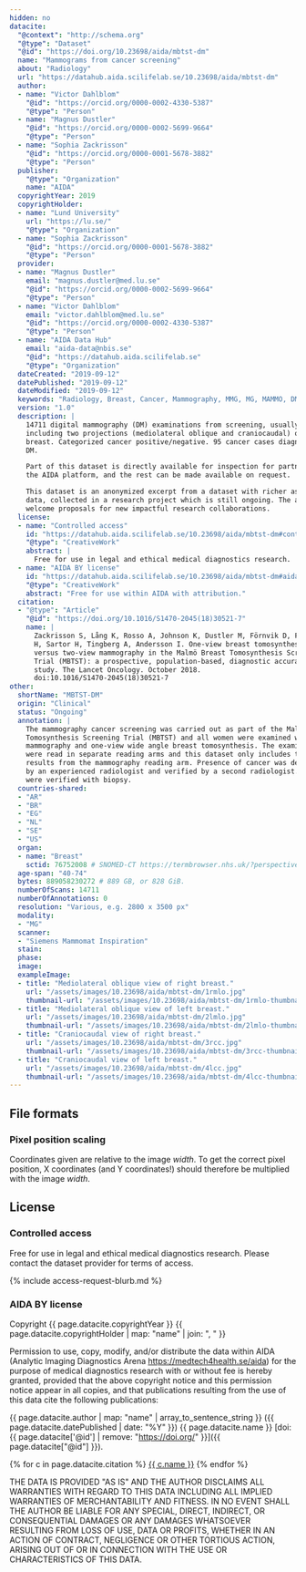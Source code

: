 ```yaml
---
hidden: no
datacite:
  "@context": "http://schema.org"
  "@type": "Dataset"
  "@id": "https://doi.org/10.23698/aida/mbtst-dm"
  name: "Mammograms from cancer screening"
  about: "Radiology"
  url: "https://datahub.aida.scilifelab.se/10.23698/aida/mbtst-dm"
  author:
  - name: "Victor Dahlblom"
    "@id": "https://orcid.org/0000-0002-4330-5387"
    "@type": "Person"
  - name: "Magnus Dustler"
    "@id": "https://orcid.org/0000-0002-5699-9664"
    "@type": "Person"
  - name: "Sophia Zackrisson"
    "@id": "https://orcid.org/0000-0001-5678-3882"
    "@type": "Person"
  publisher:
    "@type": "Organization"
    name: "AIDA"
  copyrightYear: 2019
  copyrightHolder:
  - name: "Lund University"
    url: "https://lu.se/"
    "@type": "Organization"
  - name: "Sophia Zackrisson"
    "@id": "https://orcid.org/0000-0001-5678-3882"
    "@type": "Person"
  provider:
  - name: "Magnus Dustler"
    email: "magnus.dustler@med.lu.se"
    "@id": "https://orcid.org/0000-0002-5699-9664"
    "@type": "Person"
  - name: "Victor Dahlblom"
    email: "victor.dahlblom@med.lu.se"
    "@id": "https://orcid.org/0000-0002-4330-5387"
    "@type": "Person"
  - name: "AIDA Data Hub"
    email: "aida-data@nbis.se"
    "@id": "https://datahub.aida.scilifelab.se"
    "@type": "Organization"
  dateCreated: "2019-09-12"
  datePublished: "2019-09-12"
  dateModified: "2019-09-12"
  keywords: "Radiology, Breast, Cancer, Mammography, MMG, MG, MAMMO, DM"
  version: "1.0"
  description: |
    14711 digital mammography (DM) examinations from screening, usually
    including two projections (mediolateral oblique and craniocaudal) of each
    breast. Categorized cancer positive/negative. 95 cancer cases diagnosed on
    DM.

    Part of this dataset is directly available for inspection for partners on
    the AIDA platform, and the rest can be made available on request.

    This dataset is an anonymized excerpt from a dataset with richer associated
    data, collected in a research project which is still ongoing. The authors
    welcome proposals for new impactful research collaborations.
  license:
  - name: "Controlled access"
    id: "https://datahub.aida.scilifelab.se/10.23698/aida/mbtst-dm#controlled-access"
    "@type": "CreativeWork"
    abstract: |
      Free for use in legal and ethical medical diagnostics research.
  - name: "AIDA BY license"
    id: "https://datahub.aida.scilifelab.se/10.23698/aida/mbtst-dm#aida-by-license"
    "@type": "CreativeWork"
    abstract: "Free for use within AIDA with attribution."
  citation:
  - "@type": "Article"
    "@id": "https://doi.org/10.1016/S1470-2045(18)30521-7"
    name: |
      Zackrisson S, Lång K, Rosso A, Johnson K, Dustler M, Förnvik D, Förnvik
      H, Sartor H, Tingberg A, Andersson I. One-view breast tomosynthesis
      versus two-view mammography in the Malmö Breast Tomosynthesis Screening
      Trial (MBTST): a prospective, population-based, diagnostic accuracy
      study. The Lancet Oncology. October 2018.
      doi:10.1016/S1470-2045(18)30521-7
other:
  shortName: "MBTST-DM"
  origin: "Clinical"
  status: "Ongoing"
  annotation: |
    The mammography cancer screening was carried out as part of the Malmö Breast
    Tomosynthesis Screening Trial (MBTST) and all women were examined with both
    mammography and one-view wide angle breast tomosynthesis. The examinations
    were read in separate reading arms and this dataset only includes the
    results from the mammography reading arm. Presence of cancer was determined
    by an experienced radiologist and verified by a second radiologist. Cancers
    were verified with biopsy.
  countries-shared:
  - "AR"
  - "BR"
  - "EG"
  - "NL"
  - "SE"
  - "US"
  organ:
  - name: "Breast"
    sctid: 76752008 # SNOMED-CT https://termbrowser.nhs.uk/?perspective=full&conceptId1=%s
  age-span: "40-74"
  bytes: 889058230272 # 889 GB, or 828 GiB.
  numberOfScans: 14711
  numberOfAnnotations: 0
  resolution: "Various, e.g. 2800 x 3500 px"
  modality:
  - "MG"
  scanner:
  - "Siemens Mammomat Inspiration"
  stain:
  phase:
  image:
  exampleImage:
  - title: "Mediolateral oblique view of right breast."
    url: "/assets/images/10.23698/aida/mbtst-dm/1rmlo.jpg"
    thumbnail-url: "/assets/images/10.23698/aida/mbtst-dm/1rmlo-thumbnail.jpg"
  - title: "Mediolateral oblique view of left breast."
    url: "/assets/images/10.23698/aida/mbtst-dm/2lmlo.jpg"
    thumbnail-url: "/assets/images/10.23698/aida/mbtst-dm/2lmlo-thumbnail.jpg"
  - title: "Craniocaudal view of right breast."
    url: "/assets/images/10.23698/aida/mbtst-dm/3rcc.jpg"
    thumbnail-url: "/assets/images/10.23698/aida/mbtst-dm/3rcc-thumbnail.jpg"
  - title: "Craniocaudal view of left breast."
    url: "/assets/images/10.23698/aida/mbtst-dm/4lcc.jpg"
    thumbnail-url: "/assets/images/10.23698/aida/mbtst-dm/4lcc-thumbnail.jpg"
---
```

## File formats
### Pixel position scaling
Coordinates given are relative to the image *width*. To get the correct pixel
position, X coordinates (and Y coordinates!) should therefore be multiplied with
the image *width*.

## License
### Controlled access
Free for use in legal and ethical medical diagnostics research.
Please contact the dataset provider for terms of access.

{% include access-request-blurb.md %}

### AIDA BY license
Copyright
{{ page.datacite.copyrightYear }}
{{ page.datacite.copyrightHolder | map: "name" |  join: ", " }}

Permission to use, copy, modify, and/or distribute the data within AIDA
(Analytic Imaging Diagnostics Arena https://medtech4health.se/aida) for the
purpose of medical diagnostics research with or without fee is hereby granted,
provided that the above copyright notice and this permission notice appear in
all copies, and that publications resulting from the use of this data cite the
following publications:

{{ page.datacite.author | map: "name" | array_to_sentence_string }}
({{ page.datacite.datePublished | date: "%Y" }})
{{ page.datacite.name }}
[doi:{{ page.datacite['@id'] | remove: "https://doi.org/" }}]({{ page.datacite["@id"] }}).

{% for c in page.datacite.citation %}
  [{{ c.name }}]({{c["@id"]}})
{% endfor %}

THE DATA IS PROVIDED "AS IS" AND THE AUTHOR DISCLAIMS ALL WARRANTIES WITH REGARD
TO THIS DATA INCLUDING ALL IMPLIED WARRANTIES OF MERCHANTABILITY AND FITNESS. IN
NO EVENT SHALL THE AUTHOR BE LIABLE FOR ANY SPECIAL, DIRECT, INDIRECT, OR
CONSEQUENTIAL DAMAGES OR ANY DAMAGES WHATSOEVER RESULTING FROM LOSS OF USE, DATA
OR PROFITS, WHETHER IN AN ACTION OF CONTRACT, NEGLIGENCE OR OTHER TORTIOUS
ACTION, ARISING OUT OF OR IN CONNECTION WITH THE USE OR CHARACTERISTICS OF THIS
DATA.
